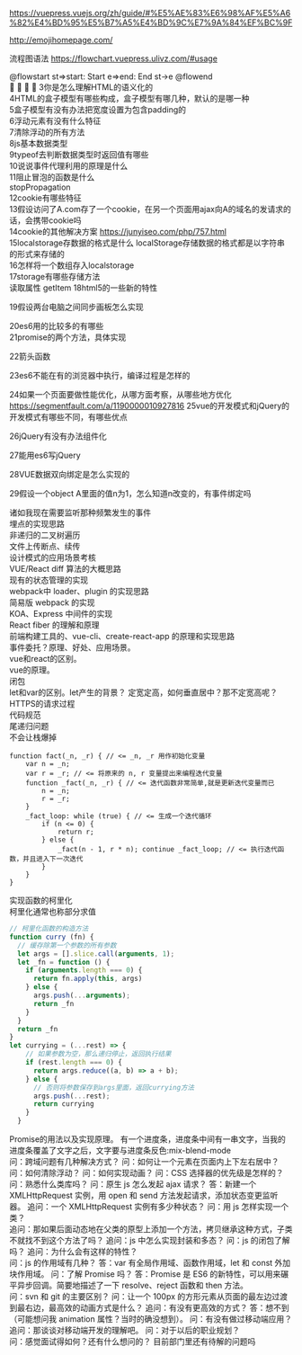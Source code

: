    
https://vuepress.vuejs.org/zh/guide/#%E5%AE%83%E6%98%AF%E5%A6%82%E4%BD%95%E5%B7%A5%E4%BD%9C%E7%9A%84%EF%BC%9F

http://emojihomepage.com/

流程图语法 https://flowchart.vuepress.ulivz.com/#usage     

@flowstart
st=>start: Start
e=>end: End
st->e
@flowend  
🙉
🔞
<span class="emoj">🔞</span>
<span class="emoj">🙉</span>
3你是怎么理解HTML的语义化的     
4HTML的盒子模型有哪些构成，盒子模型有哪几种，默认的是哪一种     
5盒子模型有没有办法把宽度设置为包含padding的        
6浮动元素有没有什么特征     
7清除浮动的所有方法     
8js基本数据类型     
9typeof去判断数据类型时返回值有哪些     
10说说事件代理利用的原理是什么      
11阻止冒泡的函数是什么    
stopPropagation     
12cookie有哪些特征      
13假设访问了A.com存了一个cookie，在另一个页面用ajax向A的域名的发请求的话，会携带cookie吗        
14cookie的其他解决方案
https://junyiseo.com/php/757.html      
15localstorage存数据的格式是什么 
localStorage存储数据的格式都是以字符串的形式来存储的           
16怎样将一个数组存入localstorage        
17storage有哪些存储方法    
读取属性
getItem 
18html5的一些新的特性 

19假设两台电脑之间同步画板怎么实现     

20es6用的比较多的有哪些     
21promise的两个方法，具体实现       

22箭头函数      


23es6不能在有的浏览器中执行，编译过程是怎样的      

24如果一个页面要做性能优化，从哪方面考察，从哪些地方优化     
https://segmentfault.com/a/1190000010927816
25vue的开发模式和jQuery的开发模式有哪些不同，有哪些优点     

26jQuery有没有办法组件化        

27能用es6写jQuery  

28VUE数据双向绑定是怎么实现的     

29假设一个object A里面的值n为1，怎么知道n改变的，有事件绑定吗   

诸如我现在需要监听那种频繁发生的事件        
埋点的实现思路      
非递归的二叉树遍历      
文件上传断点、续传      
设计模式的应用场景考核        
VUE/React diff 算法的大概思路       
现有的状态管理的实现        
webpack中 loader、plugin 的实现思路     
简易版 webpack 的实现       
KOA、Express 中间件的实现       
React fiber 的理解和原理        
前端构建工具的、vue-cli、create-react-app 的原理和实现思路      
事件委托？原理、好处、应用场景。          
vue和react的区别。        
vue的原理。       
闭包         
let和var的区别。let产生的背景？
定宽定高，如何垂直居中？那不定宽高呢？      
HTTPS的请求过程     
代码规范            
尾递归问题   
不会让栈爆掉
```
function fact(_n, _r) { // <= _n, _r 用作初始化变量
    var n = _n;
    var r = _r; // <= 将原来的 n, r 变量提出来编程迭代变量
    function _fact(_n, _r) { // <= 迭代函数非常简单,就是更新迭代变量而已
        n = _n;
        r = _r;
    }
    _fact_loop: while (true) { // <= 生成一个迭代循环
        if (n <= 0) {
            return r;
        } else {
            _fact(n - 1, r * n); continue _fact_loop; // <= 执行迭代函数，并且进入下一次迭代
        }
    }
}
```
实现函数的柯里化    
柯里化通常也称部分求值  
```js
// 柯里化函数的构造方法
function curry (fn) {
  // 缓存除第一个参数的所有参数
  let args = [].slice.call(arguments, 1);  
  let _fn = function () {
    if (arguments.length === 0) {
      return fn.apply(this, args)
    } else {
      args.push(...arguments);
      return _fn
    }
  }
  return _fn
}   
let currying = (...rest) => {
    // 如果参数为空，那么递归停止，返回执行结果
    if (rest.length === 0) {
      return args.reduce((a, b) => a + b);
    } else {
      // 否则将参数保存到args里面，返回currying方法
      args.push(...rest);
      return currying
    }      
  }
``` 
Promise的用法以及实现原理。
有一个进度条，进度条中间有一串文字，当我的进度条覆盖了文字之后，文字要与进度条反色:mix-blend-mode       
问：跨域问题有几种解决方式？
问：如何让一个元素在页面内上下左右居中？
问：如何清除浮动？
问：如何实现动画？
问：CSS 选择器的优先级是怎样的？
问：熟悉什么类库吗？
问：原生 js 怎么发起 ajax 请求？
答：新建一个 XMLHttpRequest 实例，用 open 和 send 方法发起请求，添加状态变更监听器。
追问：一个 XMLHttpRequest 实例有多少种状态？
问：用 js 怎样实现一个类？      
追问：那如果后面动态地在父类的原型上添加一个方法，拷贝继承这种方式，子类不就找不到这个方法了吗？
追问：js 中怎么实现封装和多态？ 
问：js 的闭包了解吗？
追问：为什么会有这样的特性？        
问：js 的作用域有几种？
答：var 有全局作用域、函数作用域，let 和 const 外加块作用域。
问：了解 Promise 吗？
答：Promise 是 ES6 的新特性，可以用来碾平异步回调。简要地描述了一下 resolve、reject 函数和 then 方法。  
问：svn 和 git 的主要区别？
问：让一个 100px 的方形元素从页面的最左边过渡到最右边，最高效的动画方式是什么？ 
追问：有没有更高效的方式？
答：想不到（可能想问我 animation 属性？当时的确没想到）。
问：有没有做过移动端应用？
追问：那谈谈对移动端开发的理解吧。
问：对于以后的职业规划？    
问：感觉面试得如何？还有什么想问的？
目前部门里还有待解的问题吗      